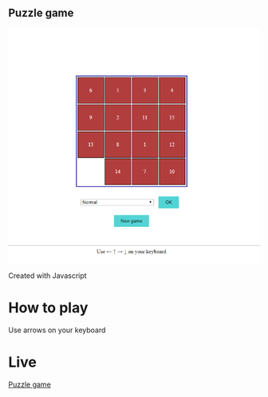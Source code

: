 ## Puzzle game

![Screenshot](https://raw.githubusercontent.com/diamond95/puzzleGame/master/screenshot.png)

Created with Javascript

# How to play

Use arrows on your keyboard


# Live

[Puzzle game](https://developer-hr.com/puzzleGame/index.php)
